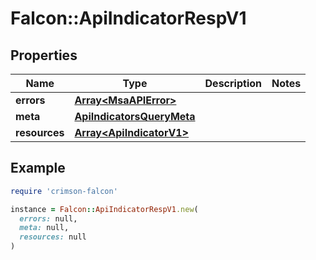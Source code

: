 # Falcon::ApiIndicatorRespV1

## Properties

| Name | Type | Description | Notes |
| ---- | ---- | ----------- | ----- |
| **errors** | [**Array&lt;MsaAPIError&gt;**](MsaAPIError.md) |  |  |
| **meta** | [**ApiIndicatorsQueryMeta**](ApiIndicatorsQueryMeta.md) |  |  |
| **resources** | [**Array&lt;ApiIndicatorV1&gt;**](ApiIndicatorV1.md) |  |  |

## Example

```ruby
require 'crimson-falcon'

instance = Falcon::ApiIndicatorRespV1.new(
  errors: null,
  meta: null,
  resources: null
)
```

